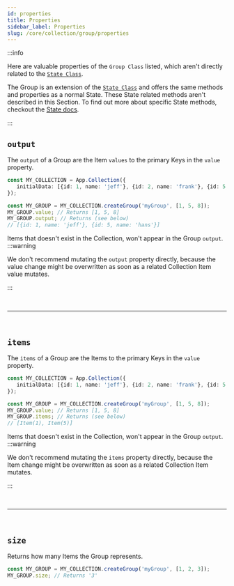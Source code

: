 ```yaml
---
id: properties
title: Properties
sidebar_label: Properties
slug: /core/collection/group/properties
---
```


:::info

Here are valuable properties of the `Group Class` listed,
which aren't directly related to the [`State Class`](../../state/Introduction.md).

The Group is an extension of the [`State Class`](../../state/Introduction.md)
and offers the same methods and properties as a normal State.
These State related methods aren't described in this Section.
To find out more about specific State methods, 
checkout the [State docs](../../state/Introduction.md).

:::

## `output`

The `output` of a Group are the Item `values` to the primary Keys in the `value` property.
```ts {7,8}
const MY_COLLECTION = App.Collection({
   initialData: [{id: 1, name: 'jeff'}, {id: 2, name: 'frank'}, {id: 5, name: 'hans'}]
});

const MY_GROUP = MY_COLLECTION.createGroup('myGroup', [1, 5, 8]);
MY_GROUP.value; // Returns [1, 5, 8]
MY_GROUP.output; // Returns (see below)
// [{id: 1, name: 'jeff'}, {id: 5, name: 'hans'}]
```
Items that doesn't exist in the Collection, won't appear in the Group `output`.
:::warning

We don't recommend mutating the `output` property directly,
because the value change might be overwritten as soon as a related
Collection Item value mutates.

:::



<br />

---

<br />



## `items`

The `items` of a Group are the Items to the primary Keys in the `value` property.
```ts {7,8}
const MY_COLLECTION = App.Collection({
   initialData: [{id: 1, name: 'jeff'}, {id: 2, name: 'frank'}, {id: 5, name: 'hans'}]
});

const MY_GROUP = MY_COLLECTION.createGroup('myGroup', [1, 5, 8]);
MY_GROUP.value; // Returns [1, 5, 8]
MY_GROUP.items; // Returns (see below)
// [Item(1), Item(5)]
```
Items that doesn't exist in the Collection, won't appear in the Group `output`.
:::warning

We don't recommend mutating the `items` property directly,
because the Item change might be overwritten as soon as a related
Collection Item mutates.

:::



<br />

---

<br />



## `size`

Returns how many Items the Group represents.
```ts {3}
const MY_GROUP = MY_COLLECTION.createGroup('myGroup', [1, 2, 3]);
MY_GROUP.size; // Returns '3'
```
